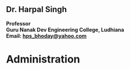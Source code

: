 ## Dr. Harpal Singh
**Professor**  
**Guru Nanak Dev Engineering College, Ludhiana**  
**Email: hps_bhoday@yahoo.com**

# Administration
